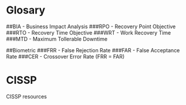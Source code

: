 
# Glosary
##BIA - Business Impact Analysis
###RPO - Recovery Point Objective
###RTO - Recovery Time Objective
###WRT - Work Recovery Time
###MTD - Maximum Tollerable Downtime

##Biometric
###FRR - False Rejection Rate
###FAR - False Acceptance Rate
###CER - Crossover Error Rate (FRR = FAR)
# CISSP
CISSP resources
